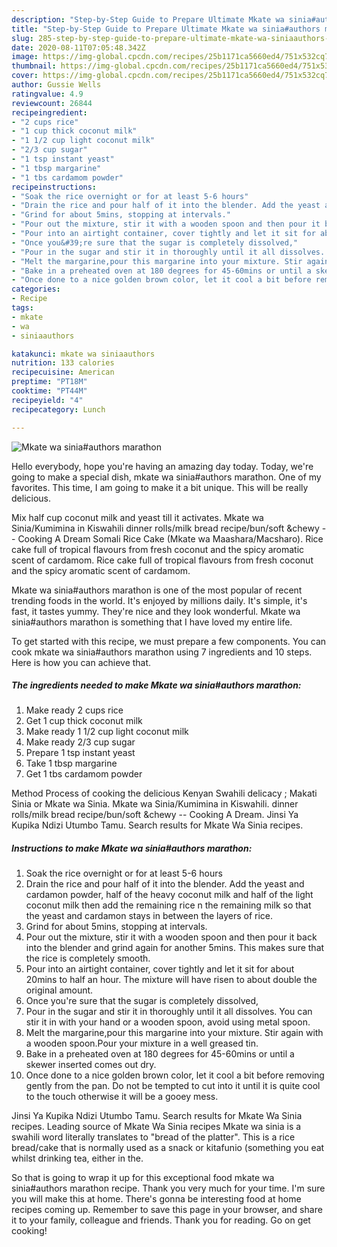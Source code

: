 ```yaml
---
description: "Step-by-Step Guide to Prepare Ultimate Mkate wa sinia#authors marathon"
title: "Step-by-Step Guide to Prepare Ultimate Mkate wa sinia#authors marathon"
slug: 285-step-by-step-guide-to-prepare-ultimate-mkate-wa-siniaauthors-marathon
date: 2020-08-11T07:05:48.342Z
image: https://img-global.cpcdn.com/recipes/25b1171ca5660ed4/751x532cq70/mkate-wa-siniaauthors-marathon-recipe-main-photo.jpg
thumbnail: https://img-global.cpcdn.com/recipes/25b1171ca5660ed4/751x532cq70/mkate-wa-siniaauthors-marathon-recipe-main-photo.jpg
cover: https://img-global.cpcdn.com/recipes/25b1171ca5660ed4/751x532cq70/mkate-wa-siniaauthors-marathon-recipe-main-photo.jpg
author: Gussie Wells
ratingvalue: 4.9
reviewcount: 26844
recipeingredient:
- "2 cups rice"
- "1 cup thick coconut milk"
- "1 1/2 cup light coconut milk"
- "2/3 cup sugar"
- "1 tsp instant yeast"
- "1 tbsp margarine"
- "1 tbs cardamom powder"
recipeinstructions:
- "Soak the rice overnight or for at least 5-6 hours"
- "Drain the rice and pour half of it into the blender. Add the yeast and cardamon powder, half of the heavy coconut milk and half of the light coconut milk then add the remaining rice n the remaining milk so that the yeast and cardamon stays in between the layers of rice."
- "Grind for about 5mins, stopping at intervals."
- "Pour out the mixture, stir it with a wooden spoon and then pour it back into the blender and grind again for another 5mins. This makes sure that the rice is completely smooth."
- "Pour into an airtight container, cover tightly and let it sit for about 20mins to half an hour. The mixture will have risen to about double the original amount."
- "Once you&#39;re sure that the sugar is completely dissolved,"
- "Pour in the sugar and stir it in thoroughly until it all dissolves. You can stir it in with your hand or a wooden spoon, avoid using metal spoon."
- "Melt the margarine,pour this margarine into your mixture. Stir again with a wooden spoon.Pour your mixture in a well greased tin."
- "Bake in a preheated oven at 180 degrees for 45-60mins or until a skewer inserted comes out dry."
- "Once done to a nice golden brown color, let it cool a bit before removing gently from the pan. Do not be tempted to cut into it until it is quite cool to the touch otherwise it will be a gooey mess."
categories:
- Recipe
tags:
- mkate
- wa
- siniaauthors

katakunci: mkate wa siniaauthors 
nutrition: 133 calories
recipecuisine: American
preptime: "PT18M"
cooktime: "PT44M"
recipeyield: "4"
recipecategory: Lunch

---
```



![Mkate wa sinia#authors marathon](https://img-global.cpcdn.com/recipes/25b1171ca5660ed4/751x532cq70/mkate-wa-siniaauthors-marathon-recipe-main-photo.jpg)

Hello everybody, hope you're having an amazing day today. Today, we're going to make a special dish, mkate wa sinia#authors marathon. One of my favorites. This time, I am going to make it a bit unique. This will be really delicious.

Mix half cup coconut milk and yeast till it activates. Mkate wa Sinia/Kumimina in Kiswahili dinner rolls/milk bread recipe/bun/soft &amp;chewy -- Cooking A Dream Somali Rice Cake (Mkate wa Maashara/Macsharo). Rice cake full of tropical flavours from fresh coconut and the spicy aromatic scent of cardamom. Rice cake full of tropical flavours from fresh coconut and the spicy aromatic scent of cardamom.

Mkate wa sinia#authors marathon is one of the most popular of recent trending foods in the world. It's enjoyed by millions daily. It's simple, it's fast, it tastes yummy. They're nice and they look wonderful. Mkate wa sinia#authors marathon is something that I have loved my entire life.


To get started with this recipe, we must prepare a few components. You can cook mkate wa sinia#authors marathon using 7 ingredients and 10 steps. Here is how you can achieve that.

<!--inarticleads1-->

##### The ingredients needed to make Mkate wa sinia#authors marathon:

1. Make ready 2 cups rice
1. Get 1 cup thick coconut milk
1. Make ready 1 1/2 cup light coconut milk
1. Make ready 2/3 cup sugar
1. Prepare 1 tsp instant yeast
1. Take 1 tbsp margarine
1. Get 1 tbs cardamom powder


Method Process of cooking the delicious Kenyan Swahili delicacy ; Makati Sinia or Mkate wa Sinia. Mkate wa Sinia/Kumimina in Kiswahili. dinner rolls/milk bread recipe/bun/soft &amp;chewy -- Cooking A Dream. Jinsi Ya Kupika Ndizi Utumbo Tamu. Search results for Mkate Wa Sinia recipes. 

<!--inarticleads2-->

##### Instructions to make Mkate wa sinia#authors marathon:

1. Soak the rice overnight or for at least 5-6 hours
1. Drain the rice and pour half of it into the blender. Add the yeast and cardamon powder, half of the heavy coconut milk and half of the light coconut milk then add the remaining rice n the remaining milk so that the yeast and cardamon stays in between the layers of rice.
1. Grind for about 5mins, stopping at intervals.
1. Pour out the mixture, stir it with a wooden spoon and then pour it back into the blender and grind again for another 5mins. This makes sure that the rice is completely smooth.
1. Pour into an airtight container, cover tightly and let it sit for about 20mins to half an hour. The mixture will have risen to about double the original amount.
1. Once you&#39;re sure that the sugar is completely dissolved,
1. Pour in the sugar and stir it in thoroughly until it all dissolves. You can stir it in with your hand or a wooden spoon, avoid using metal spoon.
1. Melt the margarine,pour this margarine into your mixture. Stir again with a wooden spoon.Pour your mixture in a well greased tin.
1. Bake in a preheated oven at 180 degrees for 45-60mins or until a skewer inserted comes out dry.
1. Once done to a nice golden brown color, let it cool a bit before removing gently from the pan. Do not be tempted to cut into it until it is quite cool to the touch otherwise it will be a gooey mess.


Jinsi Ya Kupika Ndizi Utumbo Tamu. Search results for Mkate Wa Sinia recipes. Leading source of Mkate Wa Sinia recipes Mkate wa sinia is a swahili word literally translates to &#34;bread of the platter&#34;. This is a rice bread/cake that is normally used as a snack or kitafunio (something you eat whilst drinking tea, either in the. 

So that is going to wrap it up for this exceptional food mkate wa sinia#authors marathon recipe. Thank you very much for your time. I'm sure you will make this at home. There's gonna be interesting food at home recipes coming up. Remember to save this page in your browser, and share it to your family, colleague and friends. Thank you for reading. Go on get cooking!
